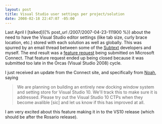 ```yaml
---
layout: post
title: Visual Studio user settings per project/solution
date: 2008-02-18 22:47:07 -05:00
---
```


Last April I [talked]({% post_url /2007/2007-04-23-111900 %}) about the need to have the Visual Studio editor settings (like tab size, curly brace location, etc.) stored with each solution as well as globally. This was spurred by an email thread between some of the [Subtext](http://subtextproject.com/) developers and myself. The end result was a [feature request](https://connect.microsoft.com/VisualStudio/feedback/ViewFeedback.aspx?FeedbackID=272773) being submitted on Microsoft Connect. That feature request ended up being closed because it was submitted too late in the Orcas (Visual Studio 2008) cycle.

I just received an update from the Connect site, and specifically from [Noah](http://blogs.msdn.com/noahc/default.aspx), saying

> We are planning on building an entirely new docking window system and setting store for Visual Studio 10. We'll track this to make sure it is addressed. Please try out the Visual Studio 10 CTPs when they become avalible [sic] and let us know if this has improved at all.

I am very excited about this feature making it in to the VS10 release (which should be after the Rosario release).
